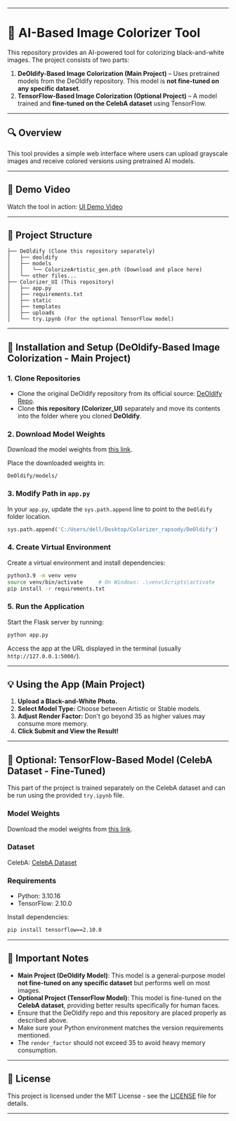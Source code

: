 
---

# 📸 AI-Based Image Colorizer Tool

This repository provides an AI-powered tool for colorizing black-and-white images. The project consists of two parts:  
1. **DeOldify-Based Image Colorization (Main Project)** – Uses pretrained models from the DeOldify repository. This model is **not fine-tuned on any specific dataset**.  
2. **TensorFlow-Based Image Colorization (Optional Project)** – A model trained and **fine-tuned on the CelebA dataset** using TensorFlow.  

---

## 🔍 Overview
This tool provides a simple web interface where users can upload grayscale images and receive colored versions using pretrained AI models.  

---

## 🎥 Demo Video
Watch the tool in action: [UI Demo Video](https://drive.google.com/file/d/1tP5CZUBO9Zp05jtLaMjJ9YtiG9E2fI45/view?usp=drive_link)  

---

## 📁 Project Structure
```
├── DeOldify (Clone this repository separately)
│   ├── deoldify
│   ├── models
│   │   └── ColorizeArtistic_gen.pth (Download and place here)
│   └── other files...
├── Colorizer_UI (This repository)
│   ├── app.py
│   ├── requirements.txt
│   ├── static
│   ├── templates
│   ├── uploads
│   └── try.ipynb (For the optional TensorFlow model)
```

---

## 🚀 Installation and Setup (DeOldify-Based Image Colorization - Main Project)
### 1. Clone Repositories  
- Clone the original DeOldify repository from its official source: [DeOldify Repo](https://github.com/jantic/DeOldify.git).  
- Clone **this repository (Colorizer_UI)** separately and move its contents into the folder where you cloned **DeOldify**.  

### 2. Download Model Weights  
Download the model weights from [this link](https://drive.google.com/drive/folders/1IzMW89QmwGB8F5Bn8kCdni9GhM-VoN22?usp=sharing).  

Place the downloaded weights in:  
```
DeOldify/models/
```

### 3. Modify Path in `app.py`  
In your `app.py`, update the `sys.path.append` line to point to the `DeOldify` folder location.  
```python
sys.path.append('C:/Users/dell/Desktop/Colorizer_rapsody/DeOldify')
```

### 4. Create Virtual Environment  
Create a virtual environment and install dependencies:  
```bash
python3.9 -m venv venv
source venv/bin/activate     # On Windows: .\venv\Scripts\activate
pip install -r requirements.txt
```

### 5. Run the Application  
Start the Flask server by running:  
```bash
python app.py
```
Access the app at the URL displayed in the terminal (usually `http://127.0.0.1:5000/`).

---

## 💡 Using the App (Main Project)
1. **Upload a Black-and-White Photo.**  
2. **Select Model Type:** Choose between Artistic or Stable models.  
3. **Adjust Render Factor:** Don't go beyond 35 as higher values may consume more memory.  
4. **Click Submit and View the Result!**  

---

## 🌟 Optional: TensorFlow-Based Model (CelebA Dataset - Fine-Tuned)
This part of the project is trained separately on the CelebA dataset and can be run using the provided `try.ipynb` file.  

### Model Weights  
Download the model weights from [this link](https://drive.google.com/drive/folders/1IzMW89QmwGB8F5Bn8kCdni9GhM-VoN22?usp=sharing).  

### Dataset  
CelebA: [CelebA Dataset](https://www.kaggle.com/datasets/sampat05/colors)  

### Requirements  
- Python: 3.10.16  
- TensorFlow: 2.10.0  

Install dependencies:  
```bash
pip install tensorflow==2.10.0
```

---

## 📌 Important Notes
- **Main Project (DeOldify Model)**: This model is a general-purpose model **not fine-tuned on any specific dataset** but performs well on most images.  
- **Optional Project (TensorFlow Model)**: This model is fine-tuned on the **CelebA dataset**, providing better results specifically for human faces.  
- Ensure that the DeOldify repo and this repository are placed properly as described above.  
- Make sure your Python environment matches the version requirements mentioned.  
- The `render_factor` should not exceed 35 to avoid heavy memory consumption.  

---

## 📄 License
This project is licensed under the MIT License - see the [LICENSE](LICENSE) file for details.  

---
